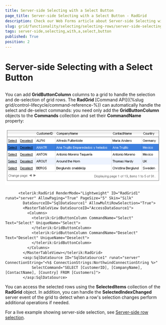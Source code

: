```yaml
---
title: Server-side Selecting with a Select Button
page_title: Server-side Selecting with a Select Button - RadGrid
description: Check our Web Forms article about Server-side Selecting with a Select Button.
slug: grid/functionality/selecting/selecting-rows/server-side-selecting-with-a-select-button
tags: server-side,selecting,with,a,select,button
published: True
position: 2
---
```


# Server-side Selecting with a Select Button



## 

You can add **GridButtonColumn** columns to a grid to handle the selection and de-selection of grid rows. The **RadGrid** [Command API]({%slug grid/control-lifecycle/command-reference-%}) can automatically handle the select and de-select commands: you need only add the **GridButtonColumn** objects to the **Commands** collection and set their **CommandName** property:

![](images/SelectButtonColumns.png)

````ASP.NET
	  <telerik:RadGrid RenderMode="Lightweight" ID="RadGrid1" runat="server" AllowPaging="True" PageSize="5" Skin="Silk"
	    DataSourceID="SqlDataSource1" AllowMultiRowSelection="True">
	    <MasterTableView DataSourceID="AccessDataSource1">
	      <Columns>
	        <telerik:GridButtonColumn CommandName="Select" Text="Select" UniqueName="Select">
	        </telerik:GridButtonColumn>
	        <telerik:GridButtonColumn CommandName="Deselect" Text="Deselect" UniqueName="Deselect">
	        </telerik:GridButtonColumn>
	      </Columns>
	    </MasterTableView></telerik:RadGrid>
	    <asp:SqlDataSource ID="SqlDataSource1" runat="server" ConnectionString="<%$ ConnectionStrings:NorthwindConnectionString %>"
	        SelectCommand="SELECT [CustomerID], [CompanyName], [ContactName], [Country] FROM [Customers]">
	    </asp:SqlDataSource>
````



You can access the selected rows using the **SelectedItems** collection of the **RadGrid** object. In addition, you can handle the **SelectedIndexChanged** server event of the grid to detect when a row's selection changes perform additional operations if needed.

For a live example showing server-side selection, see [Server-side row selection](https://demos.telerik.com/aspnet-ajax/Grid/Examples/Programming/SelectRowWithCheckBox/DefaultCS.aspx).
